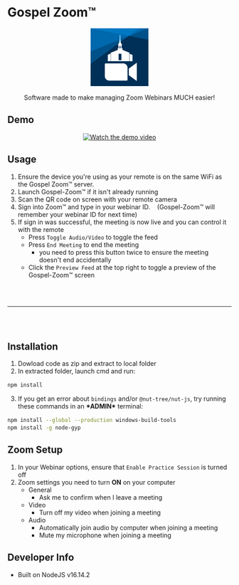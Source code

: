 # Gospel Zoom&trade;

<p align="center">
    <img src="https://github.com/21beckem/Gospel-Zoom/blob/main/remote/churchZoomIcon.png?raw=true" alt="logo" width="130"/>
</p>
   
<p align="center">Software made to make managing Zoom Webinars MUCH easier!</p>

## Demo

<p align="center">
    <a href="https://youtu.be/F2N2xZkTnfU">
        <img src="https://drive.google.com/uc?export=view&id=1p69An11DmVjCsnjjUQXXu07YRIEtgMo4" alt="Watch the demo video" width="40%"/>
    </a>
</p>

## Usage

1. Ensure the device you're using as your remote is on the same WiFi as the Gospel Zoom&trade; server.
2. Launch Gospel-Zoom&trade; if it isn't already running
3. Scan the QR code on screen with your remote camera
4. Sign into Zoom&trade; and type in your webinar ID. &nbsp;&nbsp;&nbsp;(Gospel-Zoom&trade; will remember your webinar ID for next time)
5. If sign in was successful, the meeting is now live and you can control it with the remote
    - Press `Toggle Audio/Video` to toggle the feed
    - Press `End Meeting` to end the meeting
        - you need to press this button twice to ensure the meeting doesn't end accidentally
    - Click the `Preview Feed` at the top right to toggle a preview of the Gospel-Zoom&trade; screen

<br><br><hr><br><br>

## Installation

1. Dowload code as zip and extract to local folder
2. In extracted folder, launch cmd and run:
```bash
npm install
```
3. If you get an error about `bindings` and/or `@nut-tree/nut-js`, try running these commands in an __\*ADMIN\*__ terminal:
```bash
npm install --global --production windows-build-tools
npm install -g node-gyp
```

<!--1. Go to the [Releases](https://github.com/21beckem/Gospel-Zoom/releases/latest) page and download the latest zip
2. Extract downloaded zip to local folder-->

## Zoom Setup
1. In your Webinar options, ensure that `Enable Practice Session` is turned off
2. Zoom settings you need to turn __ON__ on your computer
    - General
        - Ask me to confirm when I leave a meeting
    - Video
        - Turn off my video when joining a meeting
    - Audio
        - Automatically join audio by computer when joining a meeting
        - Mute my microphone when joining a meeting

## Developer Info
- Built on NodeJS v16.14.2
